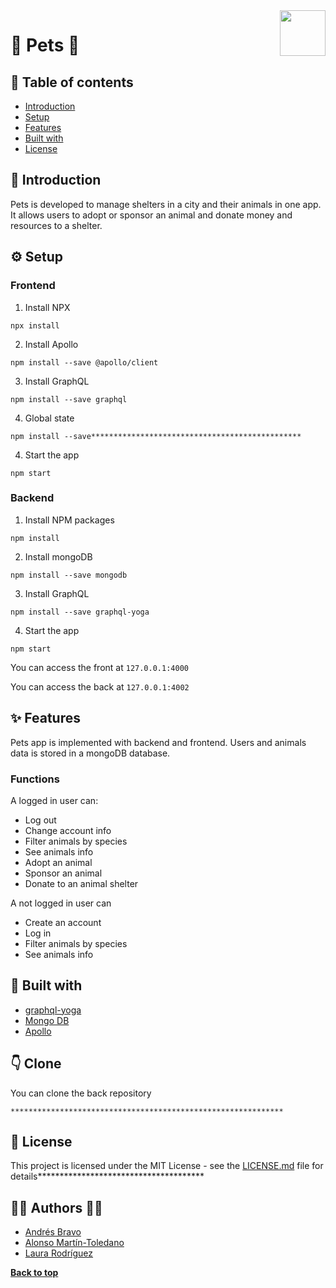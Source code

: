 <div style="font-size:40px">
    <img src="src/images/logo_transparent.png" width="73"  align="right" style="vertical-align: top;">
</div>

#  :dog: Pets :rabbit:
## :memo: Table of contents

- [Introduction](#Introduction)
- [Setup](#Setup)
- [Features](#features)
- [Built with](#Built-with)
- [License](#License)

## :paw_prints: Introduction

Pets is developed to manage shelters in a city and their animals in one app. It allows users to adopt or sponsor an animal and donate money and resources to a shelter.

## :gear: Setup
### Frontend

1. Install NPX
```
npx install
```
2. Install Apollo
```
npm install --save @apollo/client
```
3. Install GraphQL
```
npm install --save graphql
```
4. Global state
```
npm install --save***********************************************
```
4. Start the app
```
npm start
```

### Backend

1. Install NPM packages
```
npm install
```
2. Install mongoDB
```
npm install --save mongodb
```
3. Install GraphQL
```
npm install --save graphql-yoga
```
4. Start the app
```
npm start
```

You can access the front at  ```127.0.0.1:4000```

You can access the back at  ```127.0.0.1:4002```

## :sparkles: Features

Pets app is implemented with backend and frontend.
Users and animals data is stored in a mongoDB database.

### Functions
A logged in user can:
- Log out
- Change account info
- Filter animals by species
- See animals info
- Adopt an animal
- Sponsor an animal
- Donate to an animal shelter

A not logged in user can
- Create an account
- Log in
- Filter animals by species
- See animals info

## :wrench: Built with

- [graphql-yoga](https://www.npmjs.com/package/graphql-yoga)
- [Mongo DB](https://www.mongodb.com/cloud/atlas)
- [Apollo](https://www.apollographql.com/docs/)

## :point_down: Clone
You can clone the back repository
```
*************************************************************
```

## :page_facing_up: License

This project is licensed under the MIT License - see the [LICENSE.md](https://github.com/AlonsoMartinToledano/Pets/blob/master/LICENSE.md) file for details**************************************

## :woman_technologist: Authors :man_technologist:
- [Andrés Bravo](https://github.com/andresbravom)
- [Alonso Martín-Toledano](https://github.com/AlonsoMartinToledano)
- [Laura Rodríguez](https://github.com/LauraRgz)

**[Back to top](#Table-of-contents)**

